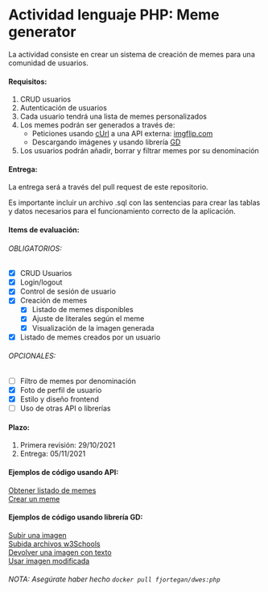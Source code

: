 # Actividad lenguaje PHP: Meme generator

La actividad consiste en crear un sistema de creación de memes para una comunidad de usuarios.  

#### Requisitos:  
1. CRUD usuarios
2. Autenticación de usuarios
3. Cada usuario tendrá una lista de memes personalizados
4. Los memes podrán ser generados a través de:
	- Peticiones usando [cUrl](https://www.php.net/manual/es/book.curl.php) a una API externa: [imgflip.com](https://imgflip.com/api) 
	- Descargando imágenes y usando librería [GD](https://www.php.net/manual/es/book.image.php)
5. Los usuarios podrán añadir, borrar y filtrar memes por su denominación  

#### Entrega:
La entrega será a través del pull request de este repositorio.  

Es importante incluir un archivo .sql con las sentencias para crear las tablas y datos necesarios para el funcionamiento correcto de la aplicación.  

#### Items de evaluación:
###### OBLIGATORIOS:  
- [x] CRUD Usuarios  
- [x] Login/logout  
- [x] Control de sesión de usuario  
- [x] Creación de memes  
	- [x] Listado de memes disponibles  
	- [x] Ajuste de literales según el meme  
	- [x] Visualización de la imagen generada  
- [x] Listado de memes creados por un usuario

###### OPCIONALES:
- [ ] Filtro de memes por denominación
- [x] Foto de perfil de usuario
- [x] Estilo y diseño frontend
- [ ] Uso de otras API o librerías

#### Plazo:
1. Primera revisión: 29/10/2021
2. Entrega: 05/11/2021

#### Ejemplos de código usando API:
[Obtener listado de memes](codigophp/ejemplos/recibir-json.php)  
[Crear un meme](codigophp/ejemplos/peticion-post.php)  

#### Ejemplos de código usando librería GD:
[Subir una imagen](codigophp/ejemplos/sube-imagen.php)   
[Subida archivos w3Schools](https://www.w3schools.com/php/php_file_upload.asp)   
[Devolver una imagen con texto](codigophp/ejemplos/imagen-mod.php)   
[Usar imagen modificada](codigophp/ejemplos/muestra-imagen.php)  
 

###### NOTA: Asegúrate haber hecho ```docker pull fjortegan/dwes:php```
